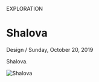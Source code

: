 <p class="type">EXPLORATION</p>

# Shalova

<p class="meta">Design  /  Sunday, October 20, 2019</p>

Shalova.

![Shalova](https://farooq-agent.web.app/assets/images/works/large/shalova.jpg)
